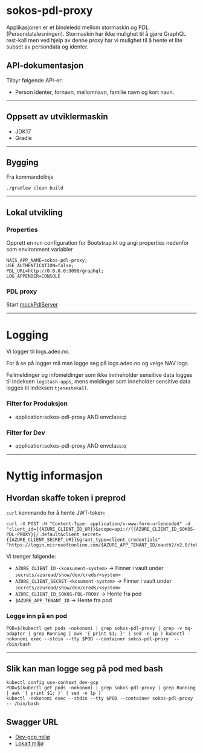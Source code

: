 # sokos-pdl-proxy

Applikasjonen er et bindeledd mellom stormaskin og PDL (Persondataløsningen).
Stormaskin har ikke mulighet til å gjøre GraphQL rest-kall men ved hjelp av denne proxy har vi mulighet 
til å hente et lite subset av persondata og identer.

## API-dokumentasjon
Tilbyr følgende API-er:
* Person identer, fornavn, mellomnavn, familie navn og kort navn.

---

## Oppsett av utviklermaskin
* JDK17
* Gradle

---

## Bygging
Fra kommandolinje
```
./gradlew clean build
```

---

## Lokal utvikling

### Properties
Opprett en run configuration for Bootstrap.kt og angi properties nedenfor som environment variabler

```properties
NAIS_APP_NAME=sokos-pdl-proxy;
USE_AUTHENTICATION=false;
PDL_URL=http://0.0.0.0:9090/graphql;
LOG_APPENDER=CONSOLE
```

### PDL proxy
Start [mockPdlServer](src/test/kotlin/devtools/mockPdlServer.kt)

---

# Logging

Vi logger til logs.adeo.no.

For å se på logger må man logge seg på logs.adeo.no og velge NAV logs.

Feilmeldinger og infomeldinger som ikke innheholder sensitive data logges til indeksen `logstash-apps`, mens meldinger som inneholder sensitive data logges til indeksen `tjenestekall`.

### Filter for Produksjon

* application:sokos-pdl-proxy AND envclass:p

### Filter for Dev

* application:sokos-pdl-proxy AND envclass:q

---

# Nyttig informasjon


## Hvordan skaffe token i preprod

`curl` kommando for å hente JWT-token:
```
curl -X POST -H "Content-Type: application/x-www-form-urlencoded" -d "client_id={{AZURE_CLIENT_ID_UR}}&scope=api://{{AZURE_CLIENT_ID_SOKOS-PDL-PROXY}}/.default&client_secret={{AZURE_CLIENT_SECRET_UR}}&grant_type=client_credentials" "https://login.microsoftonline.com/$AZURE_APP_TENANT_ID/oauth2/v2.0/token"
```

Vi trenger følgende:
* `AZURE_CLIENT_ID-<konsument-system>` -> Finner i vault under `secrets/azuread/show/dev/creds/<system>` 
* `AZURE_CLIENT_SECRET-<kosument-system>` -> Finner i vault under `secrets/azuread/show/dev/creds/<system>`
* `AZURE_CLIENT_ID_SOKOS-PDL-PROXY` -> Hente fra pod
* `$AZURE_APP_TENANT_ID` -> Hente fra pod

### Logge inn på en pod

`POD=$(kubectl get pods -nokonomi | grep sokos-pdl-proxy | grep -v mq-adapter | grep Running | awk '{ print $1; }' | sed -n 1p )
kubectl -nokonomi exec --stdin --tty $POD --container sokos-pdl-proxy  -- /bin/bash`

---

## Slik kan man logge seg på pod med bash
```
kubectl config use-context dev-gcp
POD=$(kubectl get pods -nokonomi | grep sokos-pdl-proxy | grep Running | awk '{ print $1; }' | sed -n 1p )
kubectl -nokonomi exec --stdin --tty $POD --container sokos-pdl-proxy  -- /bin/bash
```

## Swagger URL

- [Dev-gcp miljø](https://sokos-pdl-proxy.dev.intern.nav.no/person-proxy/api/v1/docs/#/)
- [Lokalt miljø](http://0.0.0.0:8080/person-proxy/api/v1/docs/)
